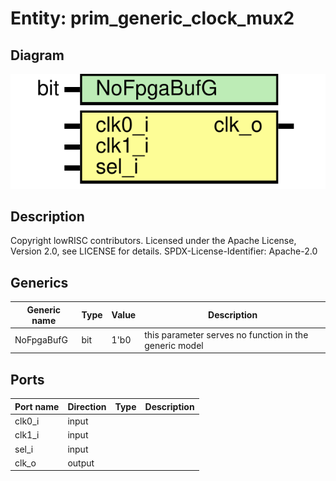 # Entity: prim_generic_clock_mux2
## Diagram
![Diagram](prim_generic_clock_mux2.svg "Diagram")
## Description
Copyright lowRISC contributors.
 Licensed under the Apache License, Version 2.0, see LICENSE for details.
 SPDX-License-Identifier: Apache-2.0
 
## Generics
| Generic name | Type | Value | Description                                            |
| ------------ | ---- | ----- | ------------------------------------------------------ |
| NoFpgaBufG   | bit  | 1'b0  | this parameter serves no function in the generic model |
## Ports
| Port name | Direction | Type | Description |
| --------- | --------- | ---- | ----------- |
| clk0_i    | input     |      |             |
| clk1_i    | input     |      |             |
| sel_i     | input     |      |             |
| clk_o     | output    |      |             |
